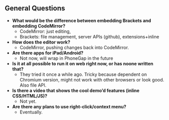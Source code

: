 ## General Questions

* **What would be the difference between embedding Brackets and embedding CodeMirror?**
    * CodeMirror: just editing,
    * Brackets: file management, server APIs (github), extensions+inline
* **How does the editor work?**
    * CodeMirror, pushing changes back into CodeMirror.
* **Are there apps for iPad/Android?**
    * Not now, will wrap in PhoneGap in the future
* **Is it at all possible to run it on web right now, or has noone written that?**
    * They tried it once a while ago. Tricky because dependent on Chromium version, might not work with other browsers or look good. Also file API.
* **Is there a video that shows the cool demo’d features (inline CSS/HTML/JS)?** 
    * Not yet.
* **Are there any plans to use right-click/context menu?**
    * Eventually.